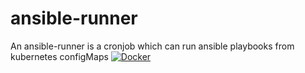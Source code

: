 # ansible-runner
An ansible-runner is a cronjob which can run ansible playbooks from kubernetes configMaps
[![Docker](https://github.com/ishanjainn/ansible-runner/actions/workflows/docker-publish.yml/badge.svg?branch=main)](https://github.com/ishanjainn/ansible-runner/actions/workflows/docker-publish.yml)
